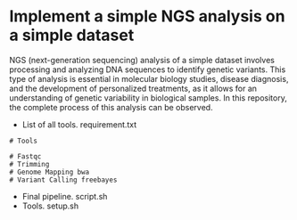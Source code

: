 # Implement a simple NGS analysis on a simple dataset
NGS (next-generation sequencing) analysis of a simple dataset involves processing and analyzing DNA sequences to identify genetic variants. This type of analysis is essential in molecular biology studies, disease diagnosis, and the development of personalized treatments, as it allows for an understanding of genetic variability in biological samples. In this repository, the complete process of this analysis can be observed.

- List of all tools. requirement.txt

```
# Tools

# Fastqc
# Trimming
# Genome Mapping bwa 
# Variant Calling freebayes
```

- Final pipeline. script.sh
- Tools. setup.sh

